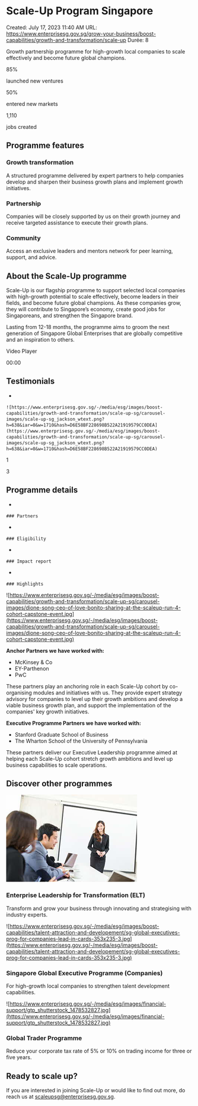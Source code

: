 # Scale-Up Program Singapore

Created: July 17, 2023 11:40 AM
URL: https://www.enterprisesg.gov.sg/grow-your-business/boost-capabilities/growth-and-transformation/scale-up
Durée: 8

Growth partnership programme for high-growth local companies to scale effectively and become future global champions.

85%

launched new ventures

50%

entered new markets

1,110

jobs created

## Programme features

### Growth transformation

A structured programme delivered by expert partners to help companies develop and sharpen their business growth plans and implement growth initiatives.

### Partnership

Companies will be closely supported by us on their growth journey and receive targeted assistance to execute their growth plans.

### Community

Access an exclusive leaders and mentors network for peer learning, support, and advice.

## About the Scale-Up programme

Scale-Up is our flagship programme to support selected local companies with high-growth potential to scale effectively, become leaders in their fields, and become future global champions. As these companies grow, they will contribute to Singapore’s economy, create good jobs for Singaporeans, and strengthen the Singapore brand.

Lasting from 12-18 months, the programme aims to groom the next generation of Singapore Global Enterprises that are globally competitive and an inspiration to others.

Video Player

00:00

## Testimonials

- 
    
    ![https://www.enterprisesg.gov.sg/-/media/esg/images/boost-capabilities/growth-and-transformation/scale-up-sg/carousel-images/scale-up-sg_jackson_wtext.png?h=638&iar=0&w=1710&hash=D6E58BF228698B522A21919579CC0DEA](https://www.enterprisesg.gov.sg/-/media/esg/images/boost-capabilities/growth-and-transformation/scale-up-sg/carousel-images/scale-up-sg_jackson_wtext.png?h=638&iar=0&w=1710&hash=D6E58BF228698B522A21919579CC0DEA)
    

1

3

## Programme details

- 
    
    ### Partners
    
- 
    
    ### Eligibility
    
- 
    
    ### Impact report
    
- 
    
    ### Highlights
    

![https://www.enterprisesg.gov.sg/-/media/esg/images/boost-capabilities/growth-and-transformation/scale-up-sg/carousel-images/dione-song-ceo-of-love-bonito-sharing-at-the-scaleup-run-4-cohort-capstone-event.jpg](https://www.enterprisesg.gov.sg/-/media/esg/images/boost-capabilities/growth-and-transformation/scale-up-sg/carousel-images/dione-song-ceo-of-love-bonito-sharing-at-the-scaleup-run-4-cohort-capstone-event.jpg)

**Anchor Partners we have worked with:**

- McKinsey & Co
- EY-Parthenon
- PwC

These partners play an anchoring role in each Scale-Up cohort by co-organising modules and initiatives with us. They provide expert strategy advisory for companies to level up their growth ambitions and develop a viable business growth plan, and support the implementation of the companies' key growth initiatives.

**Executive Programme Partners we have worked with:**

- Stanford Graduate School of Business
- The Wharton School of the University of Pennsylvania

These partners deliver our Executive Leadership programme aimed at helping each Scale-Up cohort stretch growth ambitions and level up business capabilities to scale operations.

## Discover other programmes

![Scale-Up%20Program%20Singapore%20bf5bf4ea91ed4b33a6dd59215d7ca9a2/enterpriseleadershipfortransformation_shutterstock_682889848.jpg](Scale-Up%20Program%20Singapore%20bf5bf4ea91ed4b33a6dd59215d7ca9a2/enterpriseleadershipfortransformation_shutterstock_682889848.jpg)

### Enterprise Leadership for Transformation (ELT)

Transform and grow your business through innovating and strategising with industry experts.

![https://www.enterprisesg.gov.sg/-/media/esg/images/boost-capabilities/talent-attraction-and-developement/sg-global-executives-prog-for-companies-lead-in-cards-353x235-3.jpg](https://www.enterprisesg.gov.sg/-/media/esg/images/boost-capabilities/talent-attraction-and-developement/sg-global-executives-prog-for-companies-lead-in-cards-353x235-3.jpg)

### Singapore Global Executive Programme (Companies)

For high-growth local companies to strengthen talent development capabilities.

![https://www.enterprisesg.gov.sg/-/media/esg/images/financial-support/gtp_shutterstock_1478532827.jpg](https://www.enterprisesg.gov.sg/-/media/esg/images/financial-support/gtp_shutterstock_1478532827.jpg)

### Global Trader Programme

Reduce your corporate tax rate of 5% or 10% on trading income for three or five years.

## Ready to scale up?

If you are interested in joining Scale-Up or would like to find out more, do reach us at scaleupsg@enterprisesg.gov.sg.